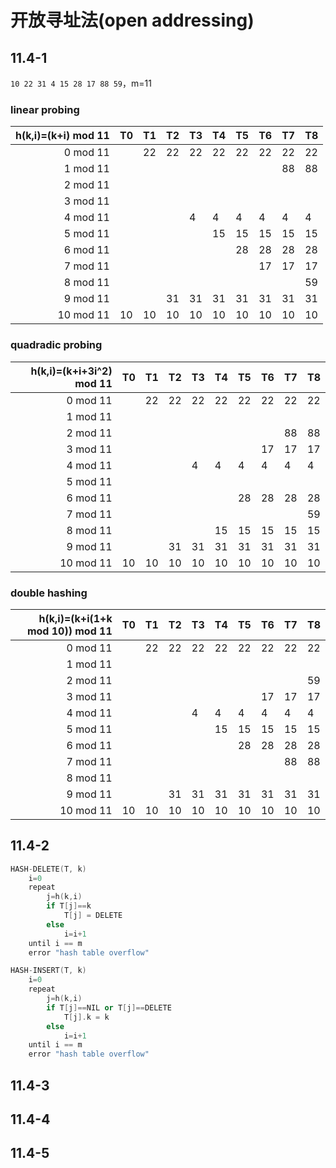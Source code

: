# 开放寻址法(open addressing)

## 11.4-1

`10 22 31 4 15 28 17 88 59`，m=11

### linear probing

| h(k,i)=(k+i) mod 11 | T0  | T1  | T2  | T3  | T4  | T5  | T6  | T7  | T8  |
| ------------------: | --- | --- | --- | --- | --- | --- | --- | --- | --- |
|            0 mod 11 |     | 22  | 22  | 22  | 22  | 22  | 22  | 22  | 22  |
|            1 mod 11 |     |     |     |     |     |     |     | 88  | 88  |
|            2 mod 11 |     |     |     |     |     |     |     |     |     |
|            3 mod 11 |     |     |     |     |     |     |     |     |     |
|            4 mod 11 |     |     |     | 4   | 4   | 4   | 4   | 4   | 4   |
|            5 mod 11 |     |     |     |     | 15  | 15  | 15  | 15  | 15  |
|            6 mod 11 |     |     |     |     |     | 28  | 28  | 28  | 28  |
|            7 mod 11 |     |     |     |     |     |     | 17  | 17  | 17  |
|            8 mod 11 |     |     |     |     |     |     |     |     | 59  |
|            9 mod 11 |     |     | 31  | 31  | 31  | 31  | 31  | 31  | 31  |
|           10 mod 11 | 10  | 10  | 10  | 10  | 10  | 10  | 10  | 10  | 10  |

### quadradic probing

| h(k,i)=(k+i+3i^2) mod 11 | T0  | T1  | T2  | T3  | T4  | T5  | T6  | T7  | T8  |
| -----------------------: | --- | --- | --- | --- | --- | --- | --- | --- | --- |
|                 0 mod 11 |     | 22  | 22  | 22  | 22  | 22  | 22  | 22  | 22  |
|                 1 mod 11 |     |     |     |     |     |     |     |     |     |
|                 2 mod 11 |     |     |     |     |     |     |     | 88  | 88  |
|                 3 mod 11 |     |     |     |     |     |     | 17  | 17  | 17  |
|                 4 mod 11 |     |     |     | 4   | 4   | 4   | 4   | 4   | 4   |
|                 5 mod 11 |     |     |     |     |     |     |     |     |     |
|                 6 mod 11 |     |     |     |     |     | 28  | 28  | 28  | 28  |
|                 7 mod 11 |     |     |     |     |     |     |     |     | 59  |
|                 8 mod 11 |     |     |     |     | 15  | 15  | 15  | 15  | 15  |
|                 9 mod 11 |     |     | 31  | 31  | 31  | 31  | 31  | 31  | 31  |
|                10 mod 11 | 10  | 10  | 10  | 10  | 10  | 10  | 10  | 10  | 10  |

### double hashing

| h(k,i)=(k+i(1+k mod 10)) mod 11 | T0  | T1  | T2  | T3  | T4  | T5  | T6  | T7  | T8  |
| ------------------------------: | --- | --- | --- | --- | --- | --- | --- | --- | --- |
|                        0 mod 11 |     | 22  | 22  | 22  | 22  | 22  | 22  | 22  | 22  |
|                        1 mod 11 |     |     |     |     |     |     |     |     |     |
|                        2 mod 11 |     |     |     |     |     |     |     |     | 59  |
|                        3 mod 11 |     |     |     |     |     |     | 17  | 17  | 17  |
|                        4 mod 11 |     |     |     | 4   | 4   | 4   | 4   | 4   | 4   |
|                        5 mod 11 |     |     |     |     | 15  | 15  | 15  | 15  | 15  |
|                        6 mod 11 |     |     |     |     |     | 28  | 28  | 28  | 28  |
|                        7 mod 11 |     |     |     |     |     |     |     | 88  | 88  |
|                        8 mod 11 |     |     |     |     |     |     |     |     |     |
|                        9 mod 11 |     |     | 31  | 31  | 31  | 31  | 31  | 31  | 31  |
|                       10 mod 11 | 10  | 10  | 10  | 10  | 10  | 10  | 10  | 10  | 10  |

## 11.4-2

```cpp
HASH-DELETE(T, k)
    i=0
    repeat
        j=h(k,i)
        if T[j]==k
            T[j] = DELETE
        else
            i=i+1
    until i == m
    error "hash table overflow"

HASH-INSERT(T, k)
    i=0
    repeat
        j=h(k,i)
        if T[j]==NIL or T[j]==DELETE
            T[j].k = k
        else
            i=i+1
    until i == m
    error "hash table overflow"
```

## 11.4-3
## 11.4-4
## 11.4-5

